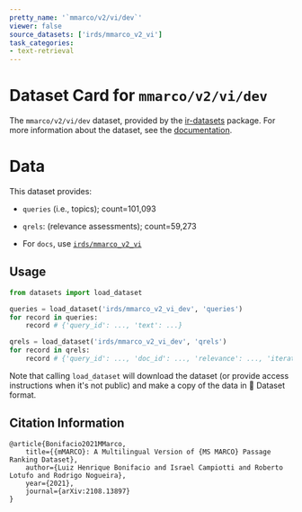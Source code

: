 ```yaml
---
pretty_name: '`mmarco/v2/vi/dev`'
viewer: false
source_datasets: ['irds/mmarco_v2_vi']
task_categories:
- text-retrieval
---
```


# Dataset Card for `mmarco/v2/vi/dev`

The `mmarco/v2/vi/dev` dataset, provided by the [ir-datasets](https://ir-datasets.com/) package.
For more information about the dataset, see the [documentation](https://ir-datasets.com/mmarco#mmarco/v2/vi/dev).

# Data

This dataset provides:
 - `queries` (i.e., topics); count=101,093
 - `qrels`: (relevance assessments); count=59,273

 - For `docs`, use [`irds/mmarco_v2_vi`](https://huggingface.co/datasets/irds/mmarco_v2_vi)

## Usage

```python
from datasets import load_dataset

queries = load_dataset('irds/mmarco_v2_vi_dev', 'queries')
for record in queries:
    record # {'query_id': ..., 'text': ...}

qrels = load_dataset('irds/mmarco_v2_vi_dev', 'qrels')
for record in qrels:
    record # {'query_id': ..., 'doc_id': ..., 'relevance': ..., 'iteration': ...}

```

Note that calling `load_dataset` will download the dataset (or provide access instructions when it's not public) and make a copy of the
data in 🤗 Dataset format.

## Citation Information

```
@article{Bonifacio2021MMarco,
    title={{mMARCO}: A Multilingual Version of {MS MARCO} Passage Ranking Dataset},
    author={Luiz Henrique Bonifacio and Israel Campiotti and Roberto Lotufo and Rodrigo Nogueira},
    year={2021},
    journal={arXiv:2108.13897}
}
```

